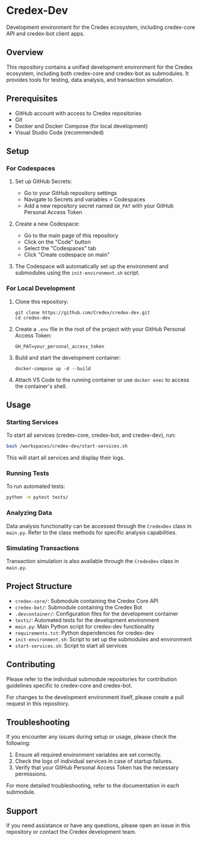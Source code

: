 # Credex-Dev

Development environment for the Credex ecosystem, including credex-core API and credex-bot client apps.

## Overview

This repository contains a unified development environment for the Credex ecosystem, including both credex-core and credex-bot as submodules. It provides tools for testing, data analysis, and transaction simulation.

## Prerequisites

- GitHub account with access to Credex repositories
- Git
- Docker and Docker Compose (for local development)
- Visual Studio Code (recommended)

## Setup

### For Codespaces

1. Set up GitHub Secrets:
   - Go to your GitHub repository settings
   - Navigate to Secrets and variables > Codespaces
   - Add a new repository secret named `GH_PAT` with your GitHub Personal Access Token

2. Create a new Codespace:
   - Go to the main page of this repository
   - Click on the "Code" button
   - Select the "Codespaces" tab
   - Click "Create codespace on main"

3. The Codespace will automatically set up the environment and submodules using the `init-environment.sh` script.

### For Local Development

1. Clone this repository:
   ```
   git clone https://github.com/Credex/credex-dev.git
   cd credex-dev
   ```

2. Create a `.env` file in the root of the project with your GitHub Personal Access Token:
   ```
   GH_PAT=your_personal_access_token
   ```

3. Build and start the development container:
   ```
   docker-compose up -d --build
   ```

4. Attach VS Code to the running container or use `docker exec` to access the container's shell.

## Usage

### Starting Services

To start all services (credex-core, credex-bot, and credex-dev), run:

```bash
bash /workspaces/credex-dev/start-services.sh
```

This will start all services and display their logs.

### Running Tests

To run automated tests:

```bash
python -m pytest tests/
```

### Analyzing Data

Data analysis functionality can be accessed through the `CredexDev` class in `main.py`. Refer to the class methods for specific analysis capabilities.

### Simulating Transactions

Transaction simulation is also available through the `CredexDev` class in `main.py`.

## Project Structure

- `credex-core/`: Submodule containing the Credex Core API
- `credex-bot/`: Submodule containing the Credex Bot
- `.devcontainer/`: Configuration files for the development container
- `tests/`: Automated tests for the development environment
- `main.py`: Main Python script for credex-dev functionality
- `requirements.txt`: Python dependencies for credex-dev
- `init-environment.sh`: Script to set up the submodules and environment
- `start-services.sh`: Script to start all services

## Contributing

Please refer to the individual submodule repositories for contribution guidelines specific to credex-core and credex-bot.

For changes to the development environment itself, please create a pull request in this repository.

## Troubleshooting

If you encounter any issues during setup or usage, please check the following:

1. Ensure all required environment variables are set correctly.
2. Check the logs of individual services in case of startup failures.
3. Verify that your GitHub Personal Access Token has the necessary permissions.

For more detailed troubleshooting, refer to the documentation in each submodule.

## Support

If you need assistance or have any questions, please open an issue in this repository or contact the Credex development team.
